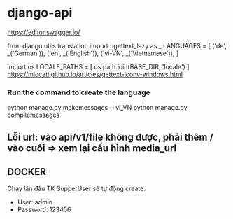 # django-api
https://editor.swagger.io/



from django.utils.translation import ugettext_lazy as _
LANGUAGES = [
    ('de', _('German')),
    ('en', _('English')),
    ('vi-VN', _('Vietnamese')),
]

import os
LOCALE_PATHS = [
    os.path.join(BASE_DIR, 'locale')
]
https://mlocati.github.io/articles/gettext-iconv-windows.html


### Run the command to create the language
python manage.py makemessages -l vi_VN
python manage.py compilemessages

## Lỗi url: vào api/v1/file không được, phải thêm / vào cuối => xem lại cấu hình media_url

## DOCKER
Chạy lần đầu TK SupperUser sẽ tự động create:
- User: admin
- Password: 123456